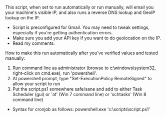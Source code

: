 This script, when set to run automatically or run manually, will email you your machine's visible IP, and also runs a reverse DNS lookup and GeoIP lookup on the IP.

* Script is preconfigured for Gmail. You may need to tweak settings, especially if you're getting authentication errors.
* Make sure you add your API key if you want to do geolocation on the IP.
* Read my comments.



How to make this run automatically after you've verified values and tested manually:

1. Run command line as administrator (browse to c:\windows\system32, right-click on cmd.exe), run 'powershell'.
2. At powershell prompt, type "Set-ExecutionPolicy RemoteSigned" to allow your script to run
3. Put the script.ps1 somewhere safe/sane and add to either Task Scheduler (gui) or 'at' (Win 7 command line) or 'schtasks' (Win 8 command line)

* Syntax for cronjob as follows: powershell.exe 'c:\scripts\script.ps1'

